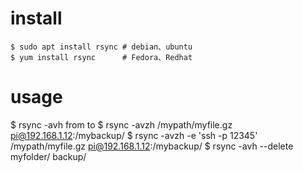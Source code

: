 # install

```
$ sudo apt install rsync # debian、ubuntu
$ yum install rsync      # Fedora、Redhat
```

# usage

$ rsync -avh from to
$ rsync -avzh /mypath/myfile.gz pi@192.168.1.12:/mybackup/
$ rsync -avzh -e 'ssh -p 12345' /mypath/myfile.gz pi@192.168.1.12:/mybackup/
$ rsync -avh --delete myfolder/ backup/

